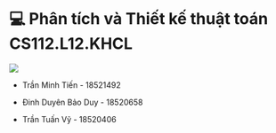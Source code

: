 # 💻 Phân tích và Thiết kế thuật toán CS112.L12.KHCL

![](https://portal.uit.edu.vn/Styles/profi/images/logo186x150.png)

+ Trần Minh Tiến - 18521492

+ Đinh Duyên Bảo Duy - 18520658

+ Trần Tuấn Vỹ - 18520406
